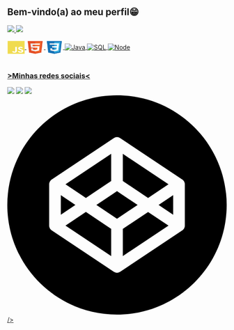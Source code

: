 ## Bem-vindo(a) ao meu perfil😁

 <div>
   <a href="https://github.com/LeticiaMeloSilv">
   <img height="180em" src="https://github-readme-stats.vercel.app/api?username=LeticiaMeloSilv&show_icons=true&theme=tokyonight&include_all_commits=true&count_private=true"/>
   <img height="180em" src="https://github-readme-stats.vercel.app/api/top-langs/?username=LeticiaMeloSilv&layout=compact&langs_count=6&theme=tokyonight"/>
</div>
    
<div style="display: inline_block"><br>
  <img align="center" alt="Js" height="30" width="40" src="https://raw.githubusercontent.com/devicons/devicon/master/icons/javascript/javascript-plain.svg">
  <img align="center" alt="HTML" height="30" width="40" src="https://raw.githubusercontent.com/devicons/devicon/master/icons/html5/html5-original.svg">
  <img align="center" alt="CSS" height="30" width="40" src="https://raw.githubusercontent.com/devicons/devicon/master/icons/css3/css3-original.svg">
  <img align="center" alt="Java" height="30" width="40" src="https://cdn.jsdelivr.net/gh/devicons/devicon/icons/java/java-original.svg">
  <img align="center" alt="SQL" height="30" width="40" src="https://cdn.jsdelivr.net/gh/devicons/devicon/icons/mysql/mysql-original-wordmark.svg" />
  <img align="center" alt="Node" height="30" width="40" src="https://cdn.jsdelivr.net/gh/devicons/devicon/icons/nodejs/nodejs-original.svg" />          

 
</div>
 
<br>
 
### >Minhas redes sociais<
 
<div> 
  <a href="https://instagram.com/lehh_silv__" target="_blank"><img src="https://img.shields.io/badge/-Instagram-%23E4405F?style=for-the-badge&logo=instagram&logoColor=white" target="_blank"></a>
  <a href = "mailto:leticia.ms2007@outlook.com"><img src="https://img.shields.io/badge/-Gmail-%23333?style=for-the-badge&logo=gmail&logoColor=white" target="_blank"></a>
  <a href="https://www.linkedin.com/in/let%C3%ADcia-melo-silva-238531291/" target="_blank"><img src="https://img.shields.io/badge/-LinkedIn-%230077B5?style=for-the-badge&logo=linkedin&logoColor=white" target="_blank"></a>
  <a href="https://codepen.io/LeticiaMeloSilv" target="_blank"><svg role="img" viewBox="0 0 24 24" xmlns="http://www.w3.org/2000/svg"><title>CodePen</title><path d="M18.144 13.067v-2.134L16.55 12zm1.276 1.194a.628.628 0 01-.006.083l-.005.028-.011.053-.01.031c-.005.016-.01.031-.017.047l-.014.03a.78.78 0 01-.021.043l-.019.03a.57.57 0 01-.08.1l-.026.025a.602.602 0 01-.036.03l-.029.022-.01.008-6.782 4.522a.637.637 0 01-.708 0L4.864 14.79l-.01-.008a.599.599 0 01-.065-.052l-.026-.025-.032-.034-.021-.028a.588.588 0 01-.067-.11l-.014-.031a.644.644 0 01-.017-.047l-.01-.03c-.004-.018-.008-.036-.01-.054l-.006-.028a.628.628 0 01-.006-.083V9.739c0-.028.002-.055.006-.083l.005-.027.011-.054.01-.03a.574.574 0 01.12-.217l.031-.034.026-.025a.62.62 0 01.065-.052l.01-.008 6.782-4.521a.638.638 0 01.708 0l6.782 4.521.01.008.03.022.035.03c.01.008.017.016.026.025a.545.545 0 01.08.1l.019.03a.633.633 0 01.021.043l.014.03c.007.016.012.032.017.047l.01.031c.004.018.008.036.01.054l.006.027a.619.619 0 01.006.083zM12 0C5.373 0 0 5.372 0 12 0 18.627 5.373 24 12 24c6.628 0 12-5.372 12-12 0-6.627-5.372-12-12-12m0 10.492L9.745 12 12 13.51 14.255 12zm.638 4.124v2.975l4.996-3.33-2.232-1.493zm-6.272-.356l4.996 3.33v-2.974l-2.764-1.849zm11.268-4.52l-4.996-3.33v2.974l2.764 1.85zm-6.272-.356V6.41L6.366 9.74l2.232 1.493zm-5.506 1.549v2.134L7.45 12Z"/></svg>/>
   
</div>
